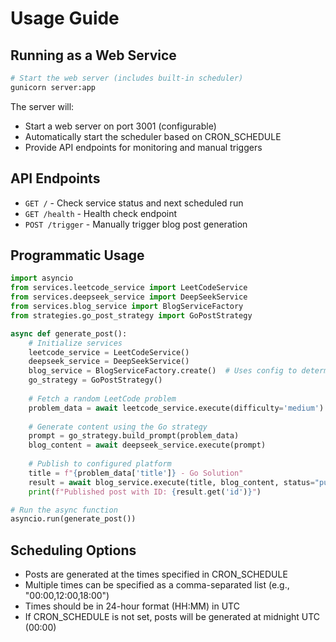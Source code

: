 # Usage Guide

## Running as a Web Service

```bash
# Start the web server (includes built-in scheduler)
gunicorn server:app
```

The server will:
- Start a web server on port 3001 (configurable)
- Automatically start the scheduler based on CRON_SCHEDULE
- Provide API endpoints for monitoring and manual triggers

## API Endpoints

- `GET /` - Check service status and next scheduled run
- `GET /health` - Health check endpoint
- `POST /trigger` - Manually trigger blog post generation

## Programmatic Usage

```python
import asyncio
from services.leetcode_service import LeetCodeService
from services.deepseek_service import DeepSeekService
from services.blog_service import BlogServiceFactory
from strategies.go_post_strategy import GoPostStrategy

async def generate_post():
    # Initialize services
    leetcode_service = LeetCodeService()
    deepseek_service = DeepSeekService()
    blog_service = BlogServiceFactory.create()  # Uses config to determine platform
    go_strategy = GoPostStrategy()
    
    # Fetch a random LeetCode problem
    problem_data = await leetcode_service.execute(difficulty='medium')
    
    # Generate content using the Go strategy
    prompt = go_strategy.build_prompt(problem_data)
    blog_content = await deepseek_service.execute(prompt)
    
    # Publish to configured platform
    title = f"{problem_data['title']} - Go Solution"
    result = await blog_service.execute(title, blog_content, status="publish")
    print(f"Published post with ID: {result.get('id')}")

# Run the async function
asyncio.run(generate_post())
```

## Scheduling Options

- Posts are generated at the times specified in CRON_SCHEDULE
- Multiple times can be specified as a comma-separated list (e.g., "00:00,12:00,18:00")
- Times should be in 24-hour format (HH:MM) in UTC
- If CRON_SCHEDULE is not set, posts will be generated at midnight UTC (00:00)
